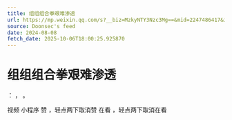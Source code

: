 ```yaml
---
title: 组组组合拳艰难渗透
url: https://mp.weixin.qq.com/s?__biz=MzkyNTY3Nzc3Mg==&mid=2247486417&idx=1&sn=2345e902a21b613ff15cb49552cf723f
source: Doonsec's feed
date: 2024-08-08
fetch_date: 2025-10-06T18:00:25.925870
---
```


# 组组组合拳艰难渗透

：
，
。

视频
小程序
赞
，轻点两下取消赞
在看
，轻点两下取消在看